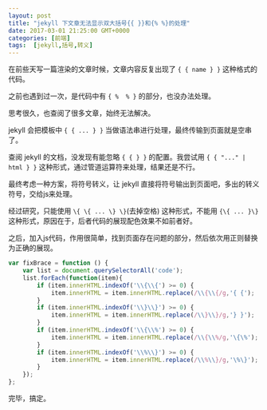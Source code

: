 ```yaml
---
layout: post
title: "jekyll 下文章无法显示双大括号{{ }}和{% %}的处理"
date: 2017-03-01 21:25:00 GMT+0000
categories: [前端]
tags:  [jekyll,括号,转义]
---
```


在前些天写一篇渲染的文章时候，文章内容反复出现了 `{ { name } }` 这种格式的代码。

之前也遇到过一次，是代码中有 `{ %  % }` 的部分，也没办法处理。

思考很久，也查阅了很多文章，始终无法解决。

<!-- more -->

jekyll 会把模板中 `{ { ... } }` 当做语法串进行处理，最终传输到页面就是空串了。

查阅 jekyll 的文档，没发现有能忽略 `{ { } }` 的配置。我尝试用 `{ { "..." | html } }` 这种形式，通过管道运算符来处理，结果还是不行。

最终考虑一种方案，将符号转义，让 jekyll 直接将符号输出到页面吧，多出的转义符号，交给js来处理。

经过研究，只能使用 `\{ \{ ... \} \}`(去掉空格) 这种形式，不能用 `{\{ ... }\}` 这种形式，原因在于，后者代码的展现配色效果不如前者好。

之后，加入js代码，作用很简单，找到页面存在问题的部分，然后依次用正则替换为正确的展现。

```js
var fixBrace = function () {
    var list = document.querySelectorAll('code');
    list.forEach(function(item){
        if (item.innerHTML.indexOf('\\{\\{') >= 0) {
            item.innerHTML = item.innerHTML.replace(/\\{\\{/g,'{ {');
        } 
        if (item.innerHTML.indexOf('\\}\\}') >= 0) {
            item.innerHTML = item.innerHTML.replace(/\\}\\}/g,'} }');
        }
        if (item.innerHTML.indexOf('\\{\\%') >= 0) {
            item.innerHTML = item.innerHTML.replace(/\\{\\%/g,'\{\%');
        }
        if (item.innerHTML.indexOf('\\%\\}') >= 0) {
            item.innerHTML = item.innerHTML.replace(/\\%\\}/g,'\%\}');
        }
    });
};
```


完毕，搞定。